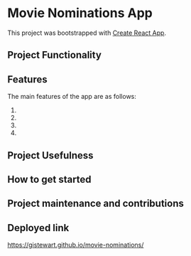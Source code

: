 # Movie Nominations App

This project was bootstrapped with [Create React App](https://github.com/facebook/create-react-app).

## Project Functionality

## Features

The main features of the app are as follows:

1.
2.
3.
4.

## Project Usefulness

## How to get started

## Project maintenance and contributions

## Deployed link

https://gistewart.github.io/movie-nominations/
